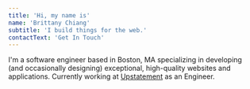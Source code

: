 ```yaml
---
title: 'Hi, my name is'
name: 'Brittany Chiang'
subtitle: 'I build things for the web.'
contactText: 'Get In Touch'
---
```


I'm a software engineer based in Boston, MA specializing in developing (and occasionally designing) exceptional, high-quality websites and applications. Currently working at [Upstatement](https://www.upstatement.com/) as an Engineer.
